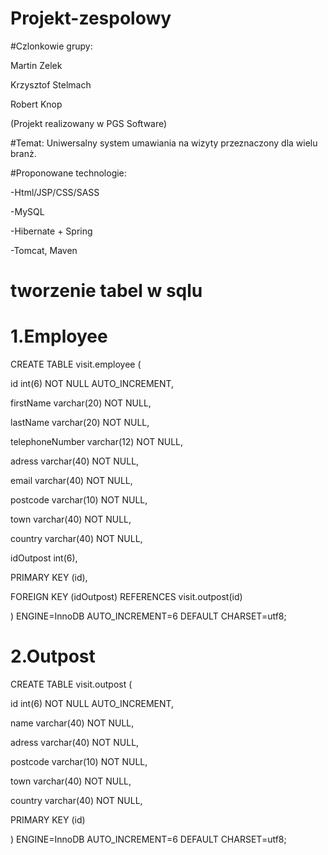 # Projekt-zespolowy

#Czlonkowie grupy:

Martin Zelek

Krzysztof Stelmach

Robert Knop

(Projekt realizowany w PGS Software)


#Temat:
Uniwersalny system umawiania na wizyty przeznaczony dla wielu branż.

#Proponowane technologie:

-Html/JSP/CSS/SASS

-MySQL

-Hibernate + Spring

-Tomcat, Maven


# tworzenie tabel w sqlu


# 1.Employee

CREATE TABLE visit.employee (

id int(6) NOT NULL AUTO_INCREMENT,

firstName varchar(20) NOT NULL,

lastName varchar(20) NOT NULL,

telephoneNumber varchar(12) NOT NULL,

adress varchar(40) NOT NULL,

email varchar(40) NOT NULL,

postcode varchar(10) NOT NULL,

town varchar(40) NOT NULL,

country varchar(40) NOT NULL,

idOutpost int(6),

PRIMARY KEY (id),

FOREIGN KEY (idOutpost) REFERENCES visit.outpost(id)

) ENGINE=InnoDB AUTO_INCREMENT=6 DEFAULT CHARSET=utf8;

# 2.Outpost

CREATE TABLE visit.outpost (

id int(6) NOT NULL AUTO_INCREMENT,

name varchar(40) NOT NULL,

adress varchar(40) NOT NULL,

postcode varchar(10) NOT NULL,

town varchar(40) NOT NULL,

country varchar(40) NOT NULL,

PRIMARY KEY (id)

) ENGINE=InnoDB AUTO_INCREMENT=6 DEFAULT CHARSET=utf8;
